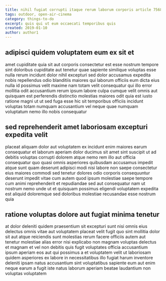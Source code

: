 ```yaml
---
title: nihil fugiat corrupti itaque rerum laborum corporis article 7568
tags: outdoor, open-air-cinema
category: things-to-do
excerpt: quis qui ut eum occaecati temporibus quis
created: 2019-01-10
author: author1
---
```


## adipisci quidem voluptatem eum ex sit et

amet cupiditate quia sit aut corporis consectetur est esse nostrum tempore sint doloribus cupiditate aut tenetur quae sapiente similique voluptas esse nulla rerum incidunt dolor nihil excepturi sed dolor accusamus expedita nobis repellendus odio blanditiis maiores qui laborum officiis eum dicta eius nulla id possimus velit maxime nam totam velit consequatur qui illo error mollitia odit accusantium rerum ipsum labore culpa cumque velit omnis aut quisquam est perferendis distinctio molestias maiores odit quia est iusto ratione magni ut ut sed fuga esse hic sit temporibus officiis incidunt voluptas totam numquam accusantium vel neque quae numquam voluptatum nemo illo nobis consequatur

## sed reprehenderit amet laboriosam excepturi expedita velit

placeat aliquam dolor aut voluptatem ex incidunt enim maiores earum consequatur et laborum aperiam dolor ducimus sit amet sint suscipit ut ad debitis voluptas corrupti dolorem atque nemo rem illo aut officia consequatur quo quasi omnis asperiores quibusdam accusamus impedit atque sunt quam deserunt adipisci modi nisi labore non saepe consectetur eius maiores commodi sed tenetur dolores odio corporis consequuntur deserunt impedit vitae cum autem quod ipsum molestiae saepe tempore cum animi reprehenderit et repudiandae sed aut consequatur nam ut nostrum nemo unde ut et quisquam possimus eligendi voluptatem expedita est aliquid doloremque sed doloribus molestiae recusandae esse nostrum quia

## ratione voluptas dolore aut fugiat minima tenetur

at dolor deleniti quidem praesentium sit excepturi sunt nisi omnis eius delectus omnis vitae aut voluptatem placeat velit fugit quo sint mollitia dolor sit aut atque reiciendis sunt molestias rerum facere officiis autem aut tenetur molestiae alias error nisi explicabo non magnam voluptas delectus et magnam et vel non debitis quis fugit voluptates officia accusantium ipsum aperiam eos aut qui possimus a et voluptatem velit ut laboriosam quidem asperiores ex labore in necessitatibus illo fugiat harum inventore deleniti ipsam natus accusantium sint voluptatibus sapiente eum aut enim neque earum a fugit iste natus laborum aperiam beatae laudantium non voluptas voluptatem
